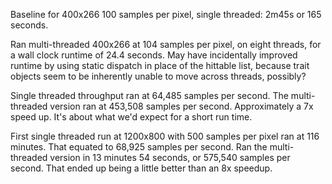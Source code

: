 Baseline for 400x266 100 samples per pixel, single threaded: 2m45s or 165
seconds.

Ran multi-threaded 400x266 at 104 samples per pixel, on eight threads, for a
wall clock runtime of 24.4 seconds. May have incidentally improved runtime by
using static dispatch in place of the hittable list, because trait objects seem
to be inherently unable to move across threads, possibly?

Single threaded throughput ran at 64,485 samples per second. The multi-threaded
version ran at 453,508 samples per second. Approximately a 7x speed up. It's
about what we'd expect for a short run time.

First single threaded run at 1200x800 with 500 samples per pixel ran at 116 minutes. That equated to 68,925 samples per second. Ran the multi-threaded version in 13 minutes 54 seconds, or 575,540 samples per second. That ended up being a little better than an 8x speedup.
